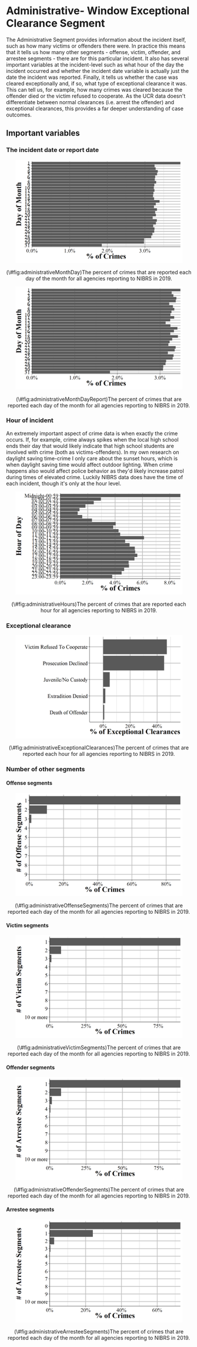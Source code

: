 # Administrative- Window Exceptional Clearance Segment 





The Administrative Segment provides information about the incident itself, such as how many victims or offenders there were. In practice this means that it tells us how many other segments - offense, victim, offender, and arrestee segments - there are for this particular incident. It also has several important variables at the incident-level such as what hour of the day the incident occurred and whether the incident date variable is actually just the date the incident was reported. Finally, it tells us whether the case was cleared exceptionally and, if so, what type of exceptional clearance it was. This can tell us, for example, how many crimes was cleared because the offender died or the victim refused to cooperate. As the UCR data doesn't differentiate between normal clearances (i.e. arrest the offender) and exceptional clearances, this provides a far deeper understanding of case outcomes. 


## Important variables

### The incident date or report date

<div class="figure" style="text-align: center">
<img src="administrative_files/figure-html/administrativeMonthDay-1.png" alt="The percent of crimes that are reported each day of the month for all agencies reporting to NIBRS in 2019." width="90%" />
<p class="caption">(\#fig:administrativeMonthDay)The percent of crimes that are reported each day of the month for all agencies reporting to NIBRS in 2019.</p>
</div>


<div class="figure" style="text-align: center">
<img src="administrative_files/figure-html/administrativeMonthDayReport-1.png" alt="The percent of crimes that are reported each day of the month for all agencies reporting to NIBRS in 2019." width="90%" />
<p class="caption">(\#fig:administrativeMonthDayReport)The percent of crimes that are reported each day of the month for all agencies reporting to NIBRS in 2019.</p>
</div>


### Hour of incident

An extremely important aspect of crime data is when exactly the crime occurs. If, for example, crime always spikes when the local high school ends their day that would likely indicate that high school students are involved with crime (both as victims-offenders). In my own research on daylight saving time-crime I only care about the sunset hours, which is when daylight saving time would affect outdoor lighting. When crime happens also would affect police behavior as they'd likely increase patrol during times of elevated crime. Luckily NIBRS data does have the time of each incident, though it's only at the hour level.

<div class="figure" style="text-align: center">
<img src="administrative_files/figure-html/administrativeHours-1.png" alt="The percent of crimes that are reported each hour for all agencies reporting to NIBRS in 2019." width="90%" />
<p class="caption">(\#fig:administrativeHours)The percent of crimes that are reported each hour for all agencies reporting to NIBRS in 2019.</p>
</div>





### Exceptional clearance

<div class="figure" style="text-align: center">
<img src="administrative_files/figure-html/administrativeExceptionalClearances-1.png" alt="The percent of crimes that are reported each hour for all agencies reporting to NIBRS in 2019." width="90%" />
<p class="caption">(\#fig:administrativeExceptionalClearances)The percent of crimes that are reported each hour for all agencies reporting to NIBRS in 2019.</p>
</div>


### Number of other segments

#### Offense segments

<div class="figure" style="text-align: center">
<img src="administrative_files/figure-html/administrativeOffenseSegments-1.png" alt="The percent of crimes that are reported each day of the month for all agencies reporting to NIBRS in 2019." width="90%" />
<p class="caption">(\#fig:administrativeOffenseSegments)The percent of crimes that are reported each day of the month for all agencies reporting to NIBRS in 2019.</p>
</div>

#### Victim segments

<div class="figure" style="text-align: center">
<img src="administrative_files/figure-html/administrativeVictimSegments-1.png" alt="The percent of crimes that are reported each day of the month for all agencies reporting to NIBRS in 2019." width="90%" />
<p class="caption">(\#fig:administrativeVictimSegments)The percent of crimes that are reported each day of the month for all agencies reporting to NIBRS in 2019.</p>
</div>

#### Offender segments

<div class="figure" style="text-align: center">
<img src="administrative_files/figure-html/administrativeOffenderSegments-1.png" alt="The percent of crimes that are reported each day of the month for all agencies reporting to NIBRS in 2019." width="90%" />
<p class="caption">(\#fig:administrativeOffenderSegments)The percent of crimes that are reported each day of the month for all agencies reporting to NIBRS in 2019.</p>
</div>

#### Arrestee segments

<div class="figure" style="text-align: center">
<img src="administrative_files/figure-html/administrativeArresteeSegments-1.png" alt="The percent of crimes that are reported each day of the month for all agencies reporting to NIBRS in 2019." width="90%" />
<p class="caption">(\#fig:administrativeArresteeSegments)The percent of crimes that are reported each day of the month for all agencies reporting to NIBRS in 2019.</p>
</div>
